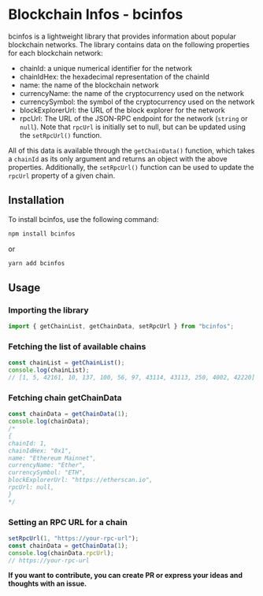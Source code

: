 # Blockchain Infos - bcinfos

bcinfos is a lightweight library that provides information about popular blockchain networks. The library contains data on the following properties for each blockchain network:

- chainId: a unique numerical identifier for the network
- chainIdHex: the hexadecimal representation of the chainId
- name: the name of the blockchain network
- currencyName: the name of the cryptocurrency used on the network
- currencySymbol: the symbol of the cryptocurrency used on the network
- blockExplorerUrl: the URL of the block explorer for the network
- rpcUrl: The URL of the JSON-RPC endpoint for the network (`string` or `null`). Note that `rpcUrl` is initially set to null, but can be updated using the `setRpcUrl()` function.

All of this data is available through the `getChainData()` function, which takes a `chainId` as its only argument and returns an object with the above properties. Additionally, the `setRpcUrl()` function can be used to update the `rpcUrl` property of a given chain.

## Installation

To install bcinfos, use the following command:

```bash
npm install bcinfos
```

or

```bash
yarn add bcinfos
```

## Usage

### Importing the library

```javascript
import { getChainList, getChainData, setRpcUrl } from "bcinfos";
```

### Fetching the list of available chains

```javascript
const chainList = getChainList();
console.log(chainList);
// [1, 5, 42161, 10, 137, 100, 56, 97, 43114, 43113, 250, 4002, 42220]
```

### Fetching chain getChainData

```javascript
const chainData = getChainData(1);
console.log(chainData);
/*
{
chainId: 1,
chainIdHex: "0x1",
name: "Ethereum Mainnet",
currencyName: "Ether",
currencySymbol: "ETH",
blockExplorerUrl: "https://etherscan.io",
rpcUrl: null,
}
*/
```

### Setting an RPC URL for a chain

```javascript
setRpcUrl(1, "https://your-rpc-url");
const chainData = getChainData(1);
console.log(chainData.rpcUrl);
// https://your-rpc-url
```

**If you want to contribute, you can create PR or express your ideas and thoughts with an issue.**
